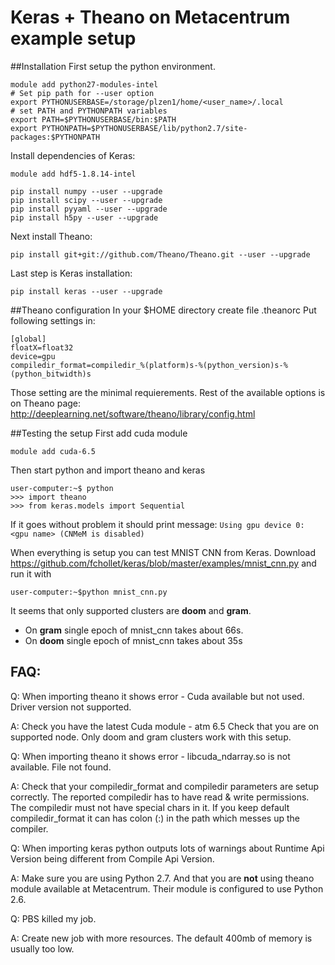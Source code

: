 # Keras + Theano on Metacentrum example setup

##Installation
First setup the python environment.
```
module add python27-modules-intel
# Set pip path for --user option
export PYTHONUSERBASE=/storage/plzen1/home/<user_name>/.local
# set PATH and PYTHONPATH variables
export PATH=$PYTHONUSERBASE/bin:$PATH
export PYTHONPATH=$PYTHONUSERBASE/lib/python2.7/site-packages:$PYTHONPATH
```

Install dependencies of Keras:
```
module add hdf5-1.8.14-intel

pip install numpy --user --upgrade
pip install scipy --user --upgrade
pip install pyyaml --user --upgrade
pip install h5py --user --upgrade
```

Next install Theano:
```
pip install git+git://github.com/Theano/Theano.git --user --upgrade
```

Last step is Keras installation:
```
pip install keras --user --upgrade
```

##Theano configuration
In your $HOME directory create file .theanorc Put following settings in:
```
[global]
floatX=float32
device=gpu
compiledir_format=compiledir_%(platform)s-%(python_version)s-%(python_bitwidth)s
```
Those setting are the minimal requierements. Rest of the available options is on Theano page: http://deeplearning.net/software/theano/library/config.html

##Testing the setup
First add cuda module
```
module add cuda-6.5
```

Then start python and import theano and keras
```
user-computer:~$ python
>>> import theano
>>> from keras.models import Sequential
```

If it goes without problem it should print message:
```Using gpu device 0: <gpu name> (CNMeM is disabled)```

When everything is setup you can test MNIST CNN from Keras. Download https://github.com/fchollet/keras/blob/master/examples/mnist_cnn.py
and run it with
```
user-computer:~$python mnist_cnn.py
```

It seems that only supported clusters are **doom** and **gram**. 
* On **gram** single epoch of mnist_cnn takes about 66s. 
* On **doom** single epoch of mnist_cnn takes about 35s

## FAQ:
Q:	When importing theano it shows error - Cuda available but not used. Driver version not supported.

A:	Check you have the latest Cuda module - atm 6.5
	Check that you are on supported node. Only doom and gram clusters work with this setup.


Q:	When importing theano it shows error - libcuda_ndarray.so is not available. File not found.

A:	Check that your compiledir_format and compiledir parameters are setup correctly. The reported compiledir has to have read & write permissions. The compiledir must not have special chars in it. If you keep default compiledir_format it can has colon (:) in the path which messes up the compiler.


Q:  When importing keras python outputs lots of warnings about Runtime Api Version being different from Compile Api Version.

A:	Make sure you are using Python 2.7. And that you are **not** using theano module available at Metacentrum. Their module is configured to use Python 2.6.


Q:	PBS killed my job.

A:	Create new job with more resources. The default 400mb of memory is usually too low.
